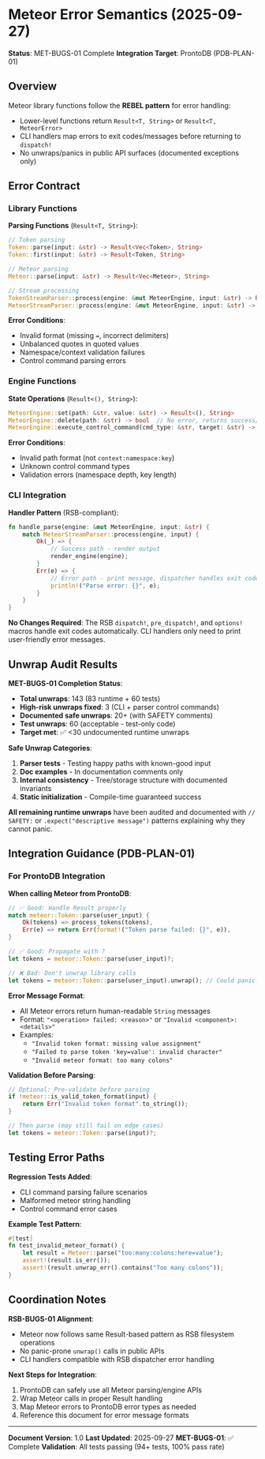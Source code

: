 # Meteor Error Semantics (2025-09-27)

**Status**: MET-BUGS-01 Complete
**Integration Target**: ProntoDB (PDB-PLAN-01)

## Overview

Meteor library functions follow the **REBEL pattern** for error handling:
- Lower-level functions return `Result<T, String>` or `Result<T, MeteorError>`
- CLI handlers map errors to exit codes/messages before returning to `dispatch!`
- No unwraps/panics in public API surfaces (documented exceptions only)

## Error Contract

### Library Functions

**Parsing Functions** (`Result<T, String>`):
```rust
// Token parsing
Token::parse(input: &str) -> Result<Vec<Token>, String>
Token::first(input: &str) -> Result<Token, String>

// Meteor parsing
Meteor::parse(input: &str) -> Result<Vec<Meteor>, String>

// Stream processing
TokenStreamParser::process(engine: &mut MeteorEngine, input: &str) -> Result<(), String>
MeteorStreamParser::process(engine: &mut MeteorEngine, input: &str) -> Result<(), String>
```

**Error Conditions**:
- Invalid format (missing `=`, incorrect delimiters)
- Unbalanced quotes in quoted values
- Namespace/context validation failures
- Control command parsing errors

### Engine Functions

**State Operations** (`Result<(), String>`):
```rust
MeteorEngine::set(path: &str, value: &str) -> Result<(), String>
MeteorEngine::delete(path: &str) -> bool  // No error, returns success/failure
MeteorEngine::execute_control_command(cmd_type: &str, target: &str) -> Result<(), String>
```

**Error Conditions**:
- Invalid path format (not `context:namespace:key`)
- Unknown control command types
- Validation errors (namespace depth, key length)

### CLI Integration

**Handler Pattern** (RSB-compliant):
```rust
fn handle_parse(engine: &mut MeteorEngine, input: &str) {
    match MeteorStreamParser::process(engine, input) {
        Ok(_) => {
            // Success path - render output
            render_engine(engine);
        }
        Err(e) => {
            // Error path - print message, dispatcher handles exit code
            println!("Parse error: {}", e);
        }
    }
}
```

**No Changes Required**: The RSB `dispatch!`, `pre_dispatch!`, and `options!` macros handle exit codes automatically. CLI handlers only need to print user-friendly error messages.

## Unwrap Audit Results

**MET-BUGS-01 Completion Status**:
- **Total unwraps**: 143 (83 runtime + 60 tests)
- **High-risk unwraps fixed**: 3 (CLI + parser control commands)
- **Documented safe unwraps**: 20+ (with SAFETY comments)
- **Test unwraps**: 60 (acceptable - test-only code)
- **Target met**: ✅ <30 undocumented runtime unwraps

**Safe Unwrap Categories**:
1. **Parser tests** - Testing happy paths with known-good input
2. **Doc examples** - In documentation comments only
3. **Internal consistency** - Tree/storage structure with documented invariants
4. **Static initialization** - Compile-time guaranteed success

**All remaining runtime unwraps** have been audited and documented with `// SAFETY:` or `.expect("descriptive message")` patterns explaining why they cannot panic.

## Integration Guidance (PDB-PLAN-01)

### For ProntoDB Integration

**When calling Meteor from ProntoDB**:

```rust
// ✅ Good: Handle Result properly
match meteor::Token::parse(user_input) {
    Ok(tokens) => process_tokens(tokens),
    Err(e) => return Err(format!("Token parse failed: {}", e)),
}

// ✅ Good: Propagate with ?
let tokens = meteor::Token::parse(user_input)?;

// ❌ Bad: Don't unwrap library calls
let tokens = meteor::Token::parse(user_input).unwrap(); // Could panic!
```

**Error Message Format**:
- All Meteor errors return human-readable `String` messages
- Format: `"<operation> failed: <reason>"` or `"Invalid <component>: <details>"`
- Examples:
  - `"Invalid token format: missing value assignment"`
  - `"Failed to parse token 'key=value': invalid character"`
  - `"Invalid meteor format: too many colons"`

**Validation Before Parsing**:
```rust
// Optional: Pre-validate before parsing
if !meteor::is_valid_token_format(input) {
    return Err("Invalid token format".to_string());
}

// Then parse (may still fail on edge cases)
let tokens = meteor::Token::parse(input)?;
```

## Testing Error Paths

**Regression Tests Added**:
- CLI command parsing failure scenarios
- Malformed meteor string handling
- Control command error cases

**Example Test Pattern**:
```rust
#[test]
fn test_invalid_meteor_format() {
    let result = Meteor::parse("too:many:colons:here=value");
    assert!(result.is_err());
    assert!(result.unwrap_err().contains("Too many colons"));
}
```

## Coordination Notes

**RSB-BUGS-01 Alignment**:
- Meteor now follows same Result-based pattern as RSB filesystem operations
- No panic-prone `unwrap()` calls in public APIs
- CLI handlers compatible with RSB dispatcher error handling

**Next Steps for Integration**:
1. ProntoDB can safely use all Meteor parsing/engine APIs
2. Wrap Meteor calls in proper Result handling
3. Map Meteor errors to ProntoDB error types as needed
4. Reference this document for error message formats

---

**Document Version**: 1.0
**Last Updated**: 2025-09-27
**MET-BUGS-01**: ✅ Complete
**Validation**: All tests passing (94+ tests, 100% pass rate)